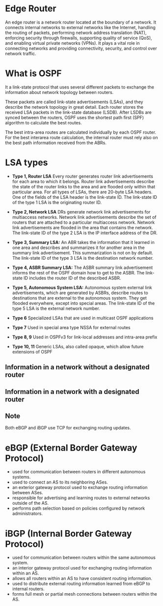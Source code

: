 # Edge Router
An edge router is a network router located at the boundary of a network. It connects internal networks to external networks like the Internet, handling the routing of packets, performing network address translation (NAT), enforcing security through firewalls, supporting quality of service (QoS), and enabling virtual private networks (VPNs). It plays a vital role in connecting networks and providing connectivity, security, and control over network traffic.

# What is OSPF
It a link-state protocol that uses several different packets to exchange the information about network topology between routers.

These packets are called link-state advertisements (LSAs), and they describe the network topology in great detail. Each router stores the received LSA packets in the link-state database (LSDB). After LSDBs are synced between the routers, OSPF uses the shortest path first (SPF) algorithm to calculate the best routes. 

The best intra-area routes are calculated individually by each OSPF router. For the best interarea route calculation, the internal router must rely also on the best path information received from the ABRs.


# LSA types 

* **Type 1, Router LSA**
Every router generates router link advertisements for each area to which it belongs. Router link advertisements describe the state of the router links to the area and are flooded only within that particular area. For all types of LSAs, there are 20-byte LSA headers. One of the fields of the LSA header is the link-state ID. The link-state ID of the type 1 LSA is the originating router ID.

* **Type 2, Network LSA** 
DRs generate network link advertisements for multiaccess networks. Network link advertisements describe the set of routers that are attached to a particular multiaccess network. Network link advertisements are flooded in the area that contains the network. The link-state ID of the type 2 LSA is the IP interface address of the DR.

* **Type 3, Summary LSA:**
An ABR takes the information that it learned in one area and describes and summarizes it for another area in the summary link advertisement. This summarization is not on by default. The link-state ID of the type 3 LSA is the destination network number.

* **Type 4, ASBR Summary LSA:**
The ASBR summary link advertisement informs the rest of the OSPF domain how to get to the ASBR. The link-state ID includes the router ID of the described ASBR.

* **Type 5, Autonomous System LSA:** 
Autonomous system external link advertisements, which are generated by ASBRs, describe routes to destinations that are external to the autonomous system. They get flooded everywhere, except into special areas. The link-state ID of the type 5 LSA is the external network number.

* **Type 6**
Specialized LSAs that are used in multicast OSPF applications

* **Type 7**
Used in special area type NSSA for external routes

* **Type 8, 9** 
Used in OSPFv3 for link-local addresses and intra-area prefix

* **Type 10, 11** 
Generic LSAs, also called opaque, which allow future extensions of OSPF


## Information in a network without a designated router

## Information in a network with a designated router


## Note
Both eBGP and iBGP use TCP for exchanging routing updates.

# eBGP (External Border Gateway Protocol)

- used for communication between routers in different autonomous systems.
- used to connect an AS to its neighboring ASes.
- an exterior gateway protocol used to exchange routing information between ASes.
- responsible for advertising and learning routes to external networks outside of the AS.
- performs path selection based on policies configured by network administrators.

# iBGP (Internal Border Gateway Protocol)

- used for communication between routers within the same autonomous system.
- an interior gateway protocol used for exchanging routing information within an AS.
- allows all routers within an AS to have consistent routing information.
- used to distribute external routing information learned from eBGP to internal routers.
- forms full mesh or partial mesh connections between routers within the AS.